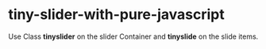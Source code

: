 # tiny-slider-with-pure-javascript

Use Class <strong>tinyslider</strong> on the slider Container and <strong>tinyslide</strong> on the slide items.
